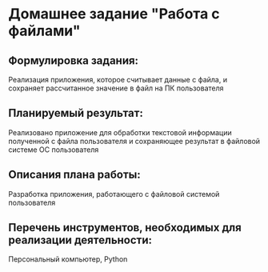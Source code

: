 # Домашнее задание "Работа с файлами"

## Формулировка задания:

Реализация приложения, которое считывает данные с файла, и сохраняет рассчитанное значение в файл на ПК пользователя

## Планируемый результат:

Реализовано приложение для обработки текстовой информации полученной с файла пользователя и сохраняющее результат в файловой системе ОС пользователя

## Описания плана работы:

Разработка приложения, работающего с файловой системой пользователя

## Перечень инструментов, необходимых для реализации деятельности:

Персональный компьютер, Python
